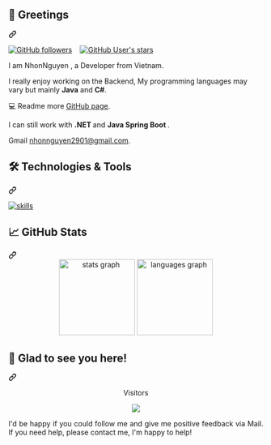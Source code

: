 <article class="markdown-body entry-content container-lg f5" itemprop="text"><div class="markdown-heading" dir="auto"><h2 class="heading-element" dir="auto">👋 Greetings</h2><a id="user-content--greetings" class="anchor" aria-label="Permalink: 👋 Greetings" href="#-greetings"><svg class="octicon octicon-link" viewBox="0 0 16 16" version="1.1" width="16" height="16" aria-hidden="true"><path d="m7.775 3.275 1.25-1.25a3.5 3.5 0 1 1 4.95 4.95l-2.5 2.5a3.5 3.5 0 0 1-4.95 0 .751.751 0 0 1 .018-1.042.751.751 0 0 1 1.042-.018 1.998 1.998 0 0 0 2.83 0l2.5-2.5a2.002 2.002 0 0 0-2.83-2.83l-1.25 1.25a.751.751 0 0 1-1.042-.018.751.751 0 0 1-.018-1.042Zm-4.69 9.64a1.998 1.998 0 0 0 2.83 0l1.25-1.25a.751.751 0 0 1 1.042.018.751.751 0 0 1 .018 1.042l-1.25 1.25a3.5 3.5 0 1 1-4.95-4.95l2.5-2.5a3.5 3.5 0 0 1 4.95 0 .751.751 0 0 1-.018 1.042.751.751 0 0 1-1.042.018 1.998 1.998 0 0 0-2.83 0l-2.5 2.5a1.998 1.998 0 0 0 0 2.83Z"></path></svg></a></div>
<p dir="auto"><a target="_blank" rel="noopener noreferrer nofollow" href="https://camo.githubusercontent.com/3b5ec4d37463fcc9c220775f795cfa8356a829e07fd992af8f3401105bae84b3/68747470733a2f2f696d672e736869656c64732e696f2f6769746875622f666f6c6c6f776572732f666f786d696e6368616e3f7374796c653d736f6369616c"><img alt="GitHub followers" src="https://camo.githubusercontent.com/3b5ec4d37463fcc9c220775f795cfa8356a829e07fd992af8f3401105bae84b3/68747470733a2f2f696d672e736869656c64732e696f2f6769746875622f666f6c6c6f776572732f666f786d696e6368616e3f7374796c653d736f6369616c" data-canonical-src="https://img.shields.io/github/followers/NhonNguyen29?style=social" style="max-width: 100%;"></a> &nbsp;&nbsp; <a target="_blank" rel="noopener noreferrer nofollow" href="https://camo.githubusercontent.com/14278f9085b52167c5a40b81147b4673a64ff1c4974024b963489bacf1828fc5/68747470733a2f2f696d672e736869656c64732e696f2f6769746875622f73746172732f666f786d696e6368616e3f7374796c653d736f6369616c"><img alt="GitHub User's stars" src="https://camo.githubusercontent.com/14278f9085b52167c5a40b81147b4673a64ff1c4974024b963489bacf1828fc5/68747470733a2f2f696d672e736869656c64732e696f2f6769746875622f73746172732f666f786d696e6368616e3f7374796c653d736f6369616c" data-canonical-src="https://img.shields.io/github/stars/NhonNguyen29?style=social" style="max-width: 100%;"></a> &nbsp;&nbsp;</p>
<p align="justify" dir="auto">
I am NhonNguyen , a Developer from Vietnam.
</p>
<p align="justify" dir="auto">
</p><p dir="auto"> I really enjoy working on the Backend, My programming languages ​​may vary but mainly  <strong>Java</strong> and <strong>C#</strong>.</p>
<p dir="auto"></p>
<p align="justify" dir="auto">
</p><p dir="auto">💻 Readme more <a href="https://github.com/NhonNguyen29?tab=repositories">GitHub page</a>.</p>
<p dir="auto"></p>
<p align="justify" dir="auto">
</p><p dir="auto">  I can still work with <strong>.NET </strong> and <strong> Java Spring Boot  </strong> .</p>
<p dir="auto"></p>
<p align="justify" dir="auto">
</p><p dir="auto"> Gmail <a href="mailto:nhonnguyen2901@gmail.com">nhonnguyen2901@gmail.com</a>.</p>
<p dir="auto"></p>
<div class="markdown-heading" dir="auto"><h2 class="heading-element" dir="auto">🛠️ Technologies &amp; Tools</h2><a id="user-content-️-technologies--tools" class="anchor" aria-label="Permalink: 🛠️ Technologies &amp; Tools" href="#️-technologies--tools"><svg class="octicon octicon-link" viewBox="0 0 16 16" version="1.1" width="16" height="16" aria-hidden="true"><path d="m7.775 3.275 1.25-1.25a3.5 3.5 0 1 1 4.95 4.95l-2.5 2.5a3.5 3.5 0 0 1-4.95 0 .751.751 0 0 1 .018-1.042.751.751 0 0 1 1.042-.018 1.998 1.998 0 0 0 2.83 0l2.5-2.5a2.002 2.002 0 0 0-2.83-2.83l-1.25 1.25a.751.751 0 0 1-1.042-.018.751.751 0 0 1-.018-1.042Zm-4.69 9.64a1.998 1.998 0 0 0 2.83 0l1.25-1.25a.751.751 0 0 1 1.042.018.751.751 0 0 1 .018 1.042l-1.25 1.25a3.5 3.5 0 1 1-4.95-4.95l2.5-2.5a3.5 3.5 0 0 1 4.95 0 .751.751 0 0 1-.018 1.042.751.751 0 0 1-1.042.018 1.998 1.998 0 0 0-2.83 0l-2.5 2.5a1.998 1.998 0 0 0 0 2.83Z"></path></svg></a></div>
<p dir="auto"><a target="_blank" rel="noopener noreferrer nofollow" href="https://camo.githubusercontent.com/e3a1a5f03490932d353537e7b172f15cd63289aaabb4900fd4b2c1da0ec9ebfd/68747470733a2f2f736b696c6c69636f6e732e6465762f69636f6e733f693d646f746e65742c6e6573746a732c737072696e672c70792c727573742c666c75747465722c646f636b65722c6b756265726e657465732c6c696e75782c7465727261666f726d2c6a656e6b696e732c6177732c617a7572652c6e67696e782c726561637469766578"><img src="https://camo.githubusercontent.com/e3a1a5f03490932d353537e7b172f15cd63289aaabb4900fd4b2c1da0ec9ebfd/68747470733a2f2f736b696c6c69636f6e732e6465762f69636f6e733f693d646f746e65742c6e6573746a732c737072696e672c70792c727573742c666c75747465722c646f636b65722c6b756265726e657465732c6c696e75782c7465727261666f726d2c6a656e6b696e732c6177732c617a7572652c6e67696e782c726561637469766578" alt="skills" data-canonical-src="https://skillicons.dev/icons?i=dotnet,spring,docker,aws,azure,nginx," style="max-width: 100%;"></a></p>
<div class="markdown-heading" dir="auto"><h2 class="heading-element" dir="auto">📈 GitHub Stats</h2><a id="user-content--github-stats" class="anchor" aria-label="Permalink: 📈 GitHub Stats" href="#-github-stats"><svg class="octicon octicon-link" viewBox="0 0 16 16" version="1.1" width="16" height="16" aria-hidden="true"><path d="m7.775 3.275 1.25-1.25a3.5 3.5 0 1 1 4.95 4.95l-2.5 2.5a3.5 3.5 0 0 1-4.95 0 .751.751 0 0 1 .018-1.042.751.751 0 0 1 1.042-.018 1.998 1.998 0 0 0 2.83 0l2.5-2.5a2.002 2.002 0 0 0-2.83-2.83l-1.25 1.25a.751.751 0 0 1-1.042-.018.751.751 0 0 1-.018-1.042Zm-4.69 9.64a1.998 1.998 0 0 0 2.83 0l1.25-1.25a.751.751 0 0 1 1.042.018.751.751 0 0 1 .018 1.042l-1.25 1.25a3.5 3.5 0 1 1-4.95-4.95l2.5-2.5a3.5 3.5 0 0 1 4.95 0 .751.751 0 0 1-.018 1.042.751.751 0 0 1-1.042.018 1.998 1.998 0 0 0-2.83 0l-2.5 2.5a1.998 1.998 0 0 0 0 2.83Z"></path></svg></a></div>
<div align="center" dir="auto">
  <a target="_blank" rel="noopener noreferrer nofollow" href="https://camo.githubusercontent.com/b2b2db96db5a077872b1c6a6460f9ec898f372dedecc00c9e78ba879c9b0118b/68747470733a2f2f6769746875622d726561646d652d73746174732d62656967652d616c7068612e76657263656c2e6170702f6170693f757365726e616d653d666f786d696e6368616e2673686f775f69636f6e733d74727565267468656d653d64726163756c61"><img src="https://camo.githubusercontent.com/b2b2db96db5a077872b1c6a6460f9ec898f372dedecc00c9e78ba879c9b0118b/68747470733a2f2f6769746875622d726561646d652d73746174732d62656967652d616c7068612e76657263656c2e6170702f6170693f757365726e616d653d666f786d696e6368616e2673686f775f69636f6e733d74727565267468656d653d64726163756c61" height="150" alt="stats graph" data-canonical-src="https://github-readme-stats-beige-alpha.vercel.app/api?username=foxminchan&amp;show_icons=true&amp;theme=dracula" style="max-width: 100%;"></a>
  <a target="_blank" rel="noopener noreferrer nofollow" href="https://camo.githubusercontent.com/58446be7320b0c83f88291e1b8a74eed30f3b702deb33390f540855fd6c324dc/68747470733a2f2f6769746875622d726561646d652d73746174732d62656967652d616c7068612e76657263656c2e6170702f6170692f746f702d6c616e67733f757365726e616d653d666f786d696e6368616e266c61796f75743d636f6d7061637426636172645f77696474683d333230266c616e67735f636f756e743d36267468656d653d64726163756c61"><img src="https://camo.githubusercontent.com/58446be7320b0c83f88291e1b8a74eed30f3b702deb33390f540855fd6c324dc/68747470733a2f2f6769746875622d726561646d652d73746174732d62656967652d616c7068612e76657263656c2e6170702f6170692f746f702d6c616e67733f757365726e616d653d666f786d696e6368616e266c61796f75743d636f6d7061637426636172645f77696474683d333230266c616e67735f636f756e743d36267468656d653d64726163756c61" height="150" alt="languages graph" data-canonical-src="https://github-readme-stats-beige-alpha.vercel.app/api/top-langs?username=foxminchan&amp;layout=compact&amp;card_width=320&amp;langs_count=6&amp;theme=dracula" style="max-width: 100%;"></a>
</div>
<div class="markdown-heading" dir="auto"><h2 class="heading-element" dir="auto">👋 Glad to see you here!</h2><a id="user-content--glad-to-see-you-here" class="anchor" aria-label="Permalink: 👋 Glad to see you here!" href="#-glad-to-see-you-here"><svg class="octicon octicon-link" viewBox="0 0 16 16" version="1.1" width="16" height="16" aria-hidden="true"><path d="m7.775 3.275 1.25-1.25a3.5 3.5 0 1 1 4.95 4.95l-2.5 2.5a3.5 3.5 0 0 1-4.95 0 .751.751 0 0 1 .018-1.042.751.751 0 0 1 1.042-.018 1.998 1.998 0 0 0 2.83 0l2.5-2.5a2.002 2.002 0 0 0-2.83-2.83l-1.25 1.25a.751.751 0 0 1-1.042-.018.751.751 0 0 1-.018-1.042Zm-4.69 9.64a1.998 1.998 0 0 0 2.83 0l1.25-1.25a.751.751 0 0 1 1.042.018.751.751 0 0 1 .018 1.042l-1.25 1.25a3.5 3.5 0 1 1-4.95-4.95l2.5-2.5a3.5 3.5 0 0 1 4.95 0 .751.751 0 0 1-.018 1.042.751.751 0 0 1-1.042.018 1.998 1.998 0 0 0-2.83 0l-2.5 2.5a1.998 1.998 0 0 0 0 2.83Z"></path></svg></a></div>
<p align="center" dir="auto">Visitors</p>
<div align="center" dir="auto">
  <a target="_blank" rel="noopener noreferrer nofollow" href="https://camo.githubusercontent.com/766a5c519f120c3635f84943ccb3bbfecac422a459558d47e0851956c6575fa0/68747470733a2f2f70726f66696c652d636f756e7465722e676c697463682e6d652f666f786d696e6368616e2f636f756e742e7376673f"><img src="https://camo.githubusercontent.com/766a5c519f120c3635f84943ccb3bbfecac422a459558d47e0851956c6575fa0/68747470733a2f2f70726f66696c652d636f756e7465722e676c697463682e6d652f666f786d696e6368616e2f636f756e742e7376673f" data-canonical-src="https://profile-counter.glitch.me/NhonNguyen29/count.svg?" style="max-width: 100%;"></a>
</div>
<p align="justify" dir="auto">
I'd be happy if you could follow me and give me positive feedback via Mail. If you need help, please contact me, I'm happy to help!
</p>
</article>
